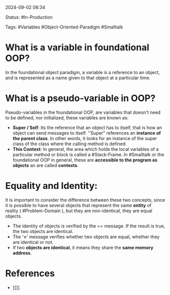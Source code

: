 
2024-09-02 08:34

Status: #In-Production 

Tags: #Variables #Object-Oriented-Paradigm #Smalltalk

# What is a variable in foundational OOP?

In the foundational object paradigm, a variable is a reference to an object, and is represented as a name given to that object at a particular time.

# What is a pseudo-variable in OOP?

Pseudo-variables in the foundational OOP, are variables that doesn't need to be defined, nor initialized, these variables are known as:

- **Super / Self**: Its the reference that an object has to itself, that is how an object can send messages to itself. ''Super" references an **instance of the parent class**. In other words, it looks for an instance of the super class of the class where the calling method is defined.
- **This Context**: In general, the area which holds the local variables of a particular method or block is called a #Stack-Frame. In #Smalltalk or the foundational OOP in general, these are **accessible to the program as objects** an are called **contexts**.

# Equality and Identity:

It is important to consider the difference between these two concepts, since it is possible to have several objects that represent the same **entity** of reality ( #Problem-Domain ), but they are non-identical, they are equal objects.

- The identity of objects is verified by the == message. If the result is true, the two objects are identical.
- The '**=**' message verifies whether two objects are equal, whether they are identical or not.
- If two **objects are identical**, it means they share the **same memory address**.


# References

- [[]].


